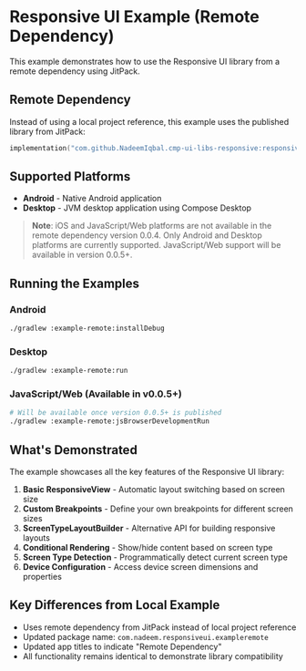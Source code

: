 # Responsive UI Example (Remote Dependency)

This example demonstrates how to use the Responsive UI library from a remote dependency using JitPack.

## Remote Dependency

Instead of using a local project reference, this example uses the published library from JitPack:

```kotlin
implementation("com.github.NadeemIqbal.cmp-ui-libs-responsive:responsive-ui:0.0.4")
```

## Supported Platforms

- **Android** - Native Android application
- **Desktop** - JVM desktop application using Compose Desktop  

> **Note**: iOS and JavaScript/Web platforms are not available in the remote dependency version 0.0.4. Only Android and Desktop platforms are currently supported. JavaScript/Web support will be available in version 0.0.5+.

## Running the Examples

### Android
```bash
./gradlew :example-remote:installDebug
```

### Desktop
```bash
./gradlew :example-remote:run
```

### JavaScript/Web (Available in v0.0.5+)
```bash
# Will be available once version 0.0.5+ is published
./gradlew :example-remote:jsBrowserDevelopmentRun
```

## What's Demonstrated

The example showcases all the key features of the Responsive UI library:

1. **Basic ResponsiveView** - Automatic layout switching based on screen size
2. **Custom Breakpoints** - Define your own breakpoints for different screen sizes
3. **ScreenTypeLayoutBuilder** - Alternative API for building responsive layouts
4. **Conditional Rendering** - Show/hide content based on screen type
5. **Screen Type Detection** - Programmatically detect current screen type
6. **Device Configuration** - Access device screen dimensions and properties

## Key Differences from Local Example

- Uses remote dependency from JitPack instead of local project reference
- Updated package name: `com.nadeem.responsiveui.exampleremote`
- Updated app titles to indicate "Remote Dependency"
- All functionality remains identical to demonstrate library compatibility 
